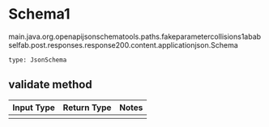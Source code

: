 # Schema1
main.java.org.openapijsonschematools.paths.fakeparametercollisions1ababselfab.post.responses.response200.content.applicationjson.Schema
```
type: JsonSchema
```

## validate method
Input Type | Return Type | Notes
------------ | ------------- | -------------
 |  |
